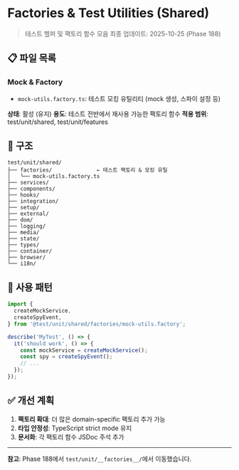 # Factories & Test Utilities (Shared)

> 테스트 헬퍼 및 팩토리 함수 모음 최종 업데이트: 2025-10-25 (Phase 188)

## 📋 파일 목록

### Mock & Factory

- `mock-utils.factory.ts`: 테스트 모킹 유틸리티 (mock 생성, 스파이 설정 등)

**상태**: 활성 (유지) **용도**: 테스트 전반에서 재사용 가능한 팩토리 함수 **적용
범위**: test/unit/shared, test/unit/features

## 🔄 구조

```
test/unit/shared/
├── factories/              ← 테스트 팩토리 & 모킹 유틸
│   └── mock-utils.factory.ts
├── services/
├── components/
├── hooks/
├── integration/
├── setup/
├── external/
├── dom/
├── logging/
├── media/
├── state/
├── types/
├── container/
├── browser/
└── i18n/
```

## 📖 사용 패턴

```typescript
import {
  createMockService,
  createSpyEvent,
} from '@test/unit/shared/factories/mock-utils.factory';

describe('MyTest', () => {
  it('should work', () => {
    const mockService = createMockService();
    const spy = createSpyEvent();
    // ...
  });
});
```

## ✅ 개선 계획

1. **팩토리 확대**: 더 많은 domain-specific 팩토리 추가 가능
2. **타입 안정성**: TypeScript strict mode 유지
3. **문서화**: 각 팩토리 함수 JSDoc 주석 추가

---

**참고**: Phase 188에서 `test/unit/__factories__/`에서 이동했습니다.
